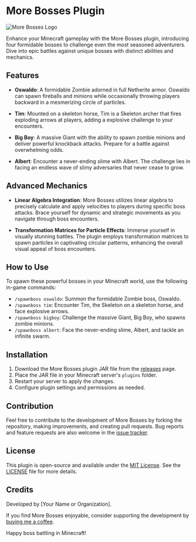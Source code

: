 # More Bosses Plugin

![More Bosses Logo](link_to_logo_image.png)

Enhance your Minecraft gameplay with the More Bosses plugin, introducing four formidable bosses to challenge even the most seasoned adventurers. Dive into epic battles against unique bosses with distinct abilities and mechanics.

## Features

- **Oswaldo**: A formidable Zombie adorned in full Netherite armor. Oswaldo can spawn fireballs and minions while occasionally throwing players backward in a mesmerizing circle of particles.

- **Tim**: Mounted on a skeleton horse, Tim is a Skeleton archer that fires exploding arrows at players, adding a explosive challenge to your encounters.

- **Big Boy**: A massive Giant with the ability to spawn zombie minions and deliver powerful knockback attacks. Prepare for a battle against overwhelming odds.

- **Albert**: Encounter a never-ending slime with Albert. The challenge lies in facing an endless wave of slimy adversaries that never cease to grow.

## Advanced Mechanics

- **Linear Algebra Integration**: More Bosses utilizes linear algebra to precisely calculate and apply velocities to players during specific boss attacks. Brace yourself for dynamic and strategic movements as you navigate through boss encounters.

- **Transformation Matrices for Particle Effects**: Immerse yourself in visually stunning battles. The plugin employs transformation matrices to spawn particles in captivating circular patterns, enhancing the overall visual appeal of boss encounters.

## How to Use

To spawn these powerful bosses in your Minecraft world, use the following in-game commands:

- `/spawnboss oswaldo`: Summon the formidable Zombie boss, Oswaldo.
- `/spawnboss tim`: Encounter Tim, the Skeleton on a skeleton horse, and face explosive arrows.
- `/spawnboss bigboy`: Challenge the massive Giant, Big Boy, who spawns zombie minions.
- `/spawnboss albert`: Face the never-ending slime, Albert, and tackle an infinite swarm.

## Installation

1. Download the More Bosses plugin JAR file from the [releases](link_to_releases) page.
2. Place the JAR file in your Minecraft server's `plugins` folder.
3. Restart your server to apply the changes.
4. Configure plugin settings and permissions as needed.

## Contribution

Feel free to contribute to the development of More Bosses by forking the repository, making improvements, and creating pull requests. Bug reports and feature requests are also welcome in the [issue tracker](link_to_issues).

## License

This plugin is open-source and available under the [MIT License](link_to_license). See the [LICENSE](LICENSE) file for more details.

## Credits

Developed by [Your Name or Organization].

If you find More Bosses enjoyable, consider supporting the development by [buying me a coffee](link_to_donation_page).

Happy boss battling in Minecraft!
